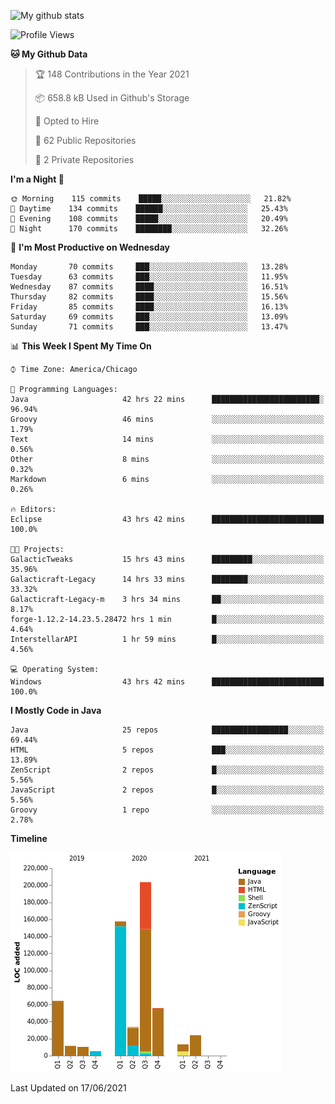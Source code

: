 ![My github stats](https://github-readme-stats.vercel.app/api?username=romvoid95&theme=gruvbox&include_all_commits=true&show_icons=true")

<!--START_SECTION:waka-->
![Profile Views](http://img.shields.io/badge/Profile%20Views-0-blue)

**🐱 My Github Data** 

> 🏆 148 Contributions in the Year 2021
 > 
> 📦 658.8 kB Used in Github's Storage 
 > 
> 💼 Opted to Hire
 > 
> 📜 62 Public Repositories 
 > 
> 🔑 2 Private Repositories  
 > 
**I'm a Night 🦉** 

```text
🌞 Morning    115 commits    █████░░░░░░░░░░░░░░░░░░░░   21.82% 
🌆 Daytime    134 commits    ██████░░░░░░░░░░░░░░░░░░░   25.43% 
🌃 Evening    108 commits    █████░░░░░░░░░░░░░░░░░░░░   20.49% 
🌙 Night      170 commits    ████████░░░░░░░░░░░░░░░░░   32.26%

```
📅 **I'm Most Productive on Wednesday** 

```text
Monday       70 commits     ███░░░░░░░░░░░░░░░░░░░░░░   13.28% 
Tuesday      63 commits     ███░░░░░░░░░░░░░░░░░░░░░░   11.95% 
Wednesday    87 commits     ████░░░░░░░░░░░░░░░░░░░░░   16.51% 
Thursday     82 commits     ████░░░░░░░░░░░░░░░░░░░░░   15.56% 
Friday       85 commits     ████░░░░░░░░░░░░░░░░░░░░░   16.13% 
Saturday     69 commits     ███░░░░░░░░░░░░░░░░░░░░░░   13.09% 
Sunday       71 commits     ███░░░░░░░░░░░░░░░░░░░░░░   13.47%

```


📊 **This Week I Spent My Time On** 

```text
⌚︎ Time Zone: America/Chicago

💬 Programming Languages: 
Java                     42 hrs 22 mins      ████████████████████████░   96.94% 
Groovy                   46 mins             ░░░░░░░░░░░░░░░░░░░░░░░░░   1.79% 
Text                     14 mins             ░░░░░░░░░░░░░░░░░░░░░░░░░   0.56% 
Other                    8 mins              ░░░░░░░░░░░░░░░░░░░░░░░░░   0.32% 
Markdown                 6 mins              ░░░░░░░░░░░░░░░░░░░░░░░░░   0.26%

🔥 Editors: 
Eclipse                  43 hrs 42 mins      █████████████████████████   100.0%

🐱‍💻 Projects: 
GalacticTweaks           15 hrs 43 mins      █████████░░░░░░░░░░░░░░░░   35.96% 
Galacticraft-Legacy      14 hrs 33 mins      ████████░░░░░░░░░░░░░░░░░   33.32% 
Galacticraft-Legacy-m    3 hrs 34 mins       ██░░░░░░░░░░░░░░░░░░░░░░░   8.17% 
forge-1.12.2-14.23.5.28472 hrs 1 min         █░░░░░░░░░░░░░░░░░░░░░░░░   4.64% 
InterstellarAPI          1 hr 59 mins        █░░░░░░░░░░░░░░░░░░░░░░░░   4.56%

💻 Operating System: 
Windows                  43 hrs 42 mins      █████████████████████████   100.0%

```

**I Mostly Code in Java** 

```text
Java                     25 repos            █████████████████░░░░░░░░   69.44% 
HTML                     5 repos             ███░░░░░░░░░░░░░░░░░░░░░░   13.89% 
ZenScript                2 repos             █░░░░░░░░░░░░░░░░░░░░░░░░   5.56% 
JavaScript               2 repos             █░░░░░░░░░░░░░░░░░░░░░░░░   5.56% 
Groovy                   1 repo              ░░░░░░░░░░░░░░░░░░░░░░░░░   2.78%

```


**Timeline**

![Chart not found](https://raw.githubusercontent.com/ROMVoid95/ROMVoid95/master/charts/bar_graph.png) 


 Last Updated on 17/06/2021
<!--END_SECTION:waka-->
